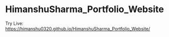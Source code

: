 # HimanshuSharma_Portfolio_Website
Try Live: 
https://himanshu0320.github.io/HimanshuSharma_Portfolio_Website/
